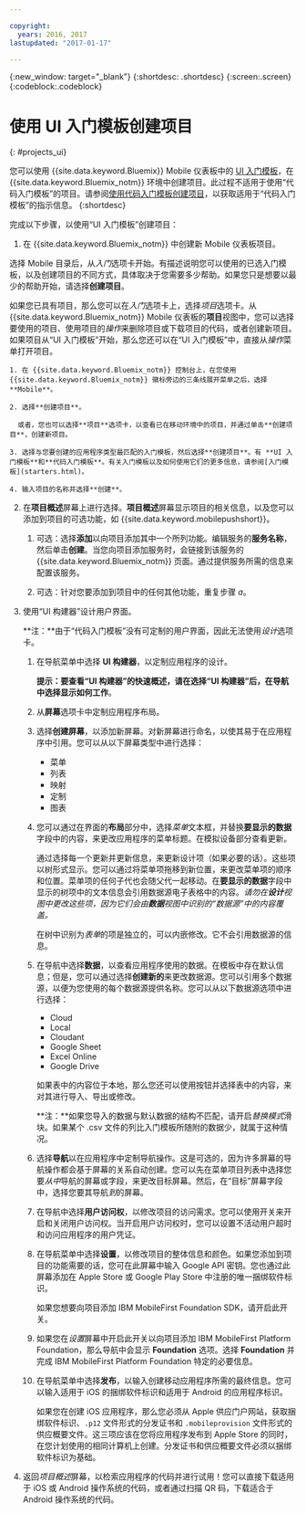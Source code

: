 ```yaml
---

copyright:
  years: 2016, 2017
lastupdated: "2017-01-17"

---
```

{:new_window: target="_blank"}
{:shortdesc: .shortdesc}
{:screen:.screen}
{:codeblock:.codeblock}

# 使用 UI 入门模板创建项目
{: #projects_ui}

您可以使用 {{site.data.keyword.Bluemix}} Mobile 仪表板中的 [UI 入门模板](starters.html#UI_Starter)，在 {{site.data.keyword.Bluemix_notm}} 环境中创建项目。此过程不适用于使用“代码入门模板”的项目。请参阅[使用代码入门模板创建项目](projects_code.html)，以获取适用于“代码入门模板”的指示信息。
{:shortdesc}

完成以下步骤，以使用“UI 入门模板”创建项目：

1. 在 {{site.data.keyword.Bluemix_notm}} 中创建新 Mobile 仪表板项目。

 选择 Mobile 目录后，从*入门*选项卡开始。有描述说明您可以使用的已选入门模板，以及创建项目的不同方式，具体取决于您需要多少帮助。如果您只是想要以最少的帮助开始，请选择**创建项目**。

 如果您已具有项目，那么您可以在*入门*选项卡上，选择*项目*选项卡。从 {{site.data.keyword.Bluemix_notm}} Mobile 仪表板的**项目**视图中，您可以选择要使用的项目、使用项目的*操作*来删除项目或下载项目的代码，或者创建新项目。如果项目从“UI 入门模板”开始，那么您还可以在“UI 入门模板”中，直接从*操作*菜单打开项目。 

	1. 在 {{site.data.keyword.Bluemix_notm}} 控制台上，在您使用 {{site.data.keyword.Bluemix_notm}} 徽标旁边的三条线展开菜单之后，选择 **Mobile**。 
	
	2. 选择**创建项目**。 

	  或者，您也可以选择**项目**选项卡，以查看已在移动环境中的项目，并通过单击**创建项目**，创建新项目。 

	3. 选择与您要创建的应用程序类型最匹配的入门模板，然后选择**创建项目**。有 **UI 入门模板**和**代码入门模板**。有关入门模板以及如何使用它们的更多信息，请参阅[入门模板](starters.html)。 
	
	4. 输入项目的名称并选择**创建**。
	
2. 在**项目概述**屏幕上进行选择。**项目概述**屏幕显示项目的相关信息，以及您可以添加到项目的可选功能，如 {{site.data.keyword.mobilepushshort}}。  

	1. 可选：选择**添加**以向项目添加其中一个所列功能。编辑服务的**服务名称**，然后单击**创建**。当您向项目添加服务时，会链接到该服务的 {{site.data.keyword.Bluemix_notm}} 页面。通过提供服务所需的信息来配置该服务。
	
	2. 可选：针对您要添加到项目中的任何其他功能，重复步骤 *a*。 

3. 使用“UI 构建器”设计用户界面。

   **注：**由于“代码入门模板”没有可定制的用户界面，因此无法使用*设计*选项卡。

    1. 在导航菜单中选择 **UI 构建器**，以定制应用程序的设计。 
	
		**提示：**要查看“UI 构建器”的快速概述，请在选择“UI 构建器”后，在导航中选择**显示如何工作**。 
	
	2. 从**屏幕**选项卡中定制应用程序布局。
	
	3. 选择**创建屏幕**，以添加新屏幕。对新屏幕进行命名，以使其易于在应用程序中引用。您可以从以下屏幕类型中进行选择： 
		* 菜单
		* 列表
		* 映射
		* 定制 
		* 图表
		
	4. 您可以通过在界面的**布局**部分中，选择*菜单*文本框，并替换**要显示的数据**字段中的内容，来更改应用程序的菜单标题。在模拟设备部分查看更新。
	
		通过选择每一个更新并更新信息，来更新设计项（如果必要的话）。这些项以树形式显示。您可以通过将菜单项拖移到新位置，来更改菜单项的顺序和位置。菜单项的任何子代也会随父代一起移动。在**要显示的数据**字段中显示的树项中的文本信息会引用数据源电子表格中的内容。*请勿在**设计**视图中更改这些项，因为它们会由**数据**视图中识别的“数据源”中的内容覆盖。* 
		
		在树中识别为*表单*的项是独立的，可以内嵌修改。它不会引用数据源的信息。
	
	5. 在导航中选择**数据**，以查看应用程序使用的数据。在模板中存在默认信息；但是，您可以通过选择**创建新的**来更改数据源。您可以引用多个数据源，以便为您使用的每个数据源提供名称。您可以从以下数据源选项中进行选择：
		* Cloud
		* Local
		* Cloudant
		* Google Sheet
		* Excel Online
		* Google Drive
	
		如果表中的内容位于本地，那么您还可以使用按钮并选择表中的内容，来对其进行导入、导出或修改。
	     
		**注：**如果您导入的数据与默认数据的结构不匹配，请开启*替换模式*滑块。如果某个 .csv 文件的列比入门模板所随附的数据少，就属于这种情况。
		 
	6. 选择**导航**以在应用程序中定制导航操作。这是可选的，因为许多屏幕的导航操作都会基于屏幕的关系自动创建。您可以先在菜单项目列表中选择您要*从中*导航的屏幕或字段，来更改目标屏幕。然后，在“目标”屏幕字段中，选择您要其导航*到*的屏幕。 
		 
	7. 在导航中选择**用户访问权**，以修改项目的访问需求。您可以使用开关来开启和关闭用户访问权。当开启用户访问权时，您可以设置不活动用户超时和访问应用程序的用户凭证。
	
	8. 在导航菜单中选择**设置**，以修改项目的整体信息和颜色。如果您添加到项目的功能需要的话，您可在此屏幕中输入 Google API 密钥。您也通过此屏幕添加在 Apple Store 或 Google Play Store 中注册的唯一捆绑软件标识。
	
		如果您想要向项目添加 IBM MobileFirst Foundation SDK，请开启此开关。
		
	9. 如果您在*设置*屏幕中开启此开关以向项目添加 IBM MobileFirst Platform Foundation，那么导航中会显示 **Foundation** 选项。选择 **Foundation** 并完成 IBM MobileFirst Platform Foundation 特定的必要信息。
	
	10. 在导航菜单中选择**发布**，以输入创建移动应用程序所需的最终信息。您可以输入适用于 iOS 的捆绑软件标识和适用于 Android 的应用程序标识。
	
		如果您在创建 iOS 应用程序，那么您必须从 Apple 供应门户网站，获取捆绑软件标识、`.p12` 文件形式的分发证书和 `.mobileprovision` 文件形式的供应概要文件。这三项应该在您将应用程序发布到 Apple Store 的同时，在您计划使用的相同计算机上创建。分发证书和供应概要文件必须以捆绑软件标识为基础。
4. 返回*项目概述*屏幕，以检索应用程序的代码并进行试用！您可以直接下载适用于 iOS 或 Android 操作系统的代码，或者通过扫描 QR 码，下载适合于 Android 操作系统的代码。 


